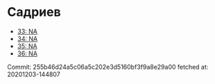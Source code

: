 # Садриев
- [33: NA](33.md)
- [34: NA](34.md)
- [35: NA](35.md)
- [36: NA](36.md)

Commit: 255b46d24a5c06a5c202e3d5160bf3f9a8e29a00
 fetched at: 20201203-144807
